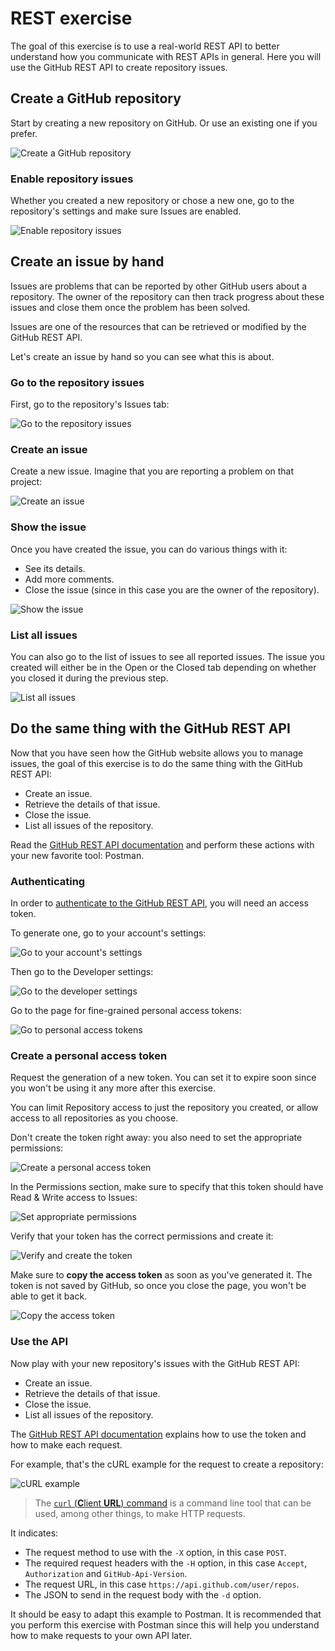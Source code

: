 # REST exercise

The goal of this exercise is to use a real-world REST API to better understand
how you communicate with REST APIs in general. Here you will use the GitHub REST
API to create repository issues.

<!-- START doctoc -->
<!-- END doctoc -->



## Create a GitHub repository

Start by creating a new repository on GitHub. Or use an existing one if you
prefer.

![Create a GitHub repository](../images/rest-01-create-repo.png)

### Enable repository issues

Whether you created a new repository or chose a new one, go to the repository's
settings and make sure Issues are enabled.

![Enable repository issues](../images/rest-02-enable-repo-issues.png)



## Create an issue by hand

Issues are problems that can be reported by other GitHub users about a
repository. The owner of the repository can then track progress about these
issues and close them once the problem has been solved.

Issues are one of the resources that can be retrieved or modified by the GitHub
REST API.

Let's create an issue by hand so you can see what this is about.

### Go to the repository issues

First, go to the repository's Issues tab:

![Go to the repository issues](../images/rest-03-repo-issues.png)

### Create an issue

Create a new issue. Imagine that you are reporting a problem on that project:

![Create an issue](../images/rest-04-create-issue.png)

### Show the issue

Once you have created the issue, you can do various things with it:

* See its details.
* Add more comments.
* Close the issue (since in this case you are the owner of the repository).

![Show the issue](../images/rest-05-show-issue.png)

### List all issues

You can also go to the list of issues to see all reported issues. The issue you
created will either be in the Open or the Closed tab depending on whether you
closed it during the previous step.

![List all issues](../images/rest-06-list-issues.png)



## Do the same thing with the GitHub REST API

Now that you have seen how the GitHub website allows you to manage issues, the
goal of this exercise is to do the same thing with the GitHub REST API:

* Create an issue.
* Retrieve the details of that issue.
* Close the issue.
* List all issues of the repository.

Read the [GitHub REST API documentation](https://docs.github.com/en/rest) and
perform these actions with your new favorite tool: Postman.

### Authenticating

In order to [authenticate to the GitHub REST
API](https://docs.github.com/en/rest/guides/getting-started-with-the-rest-api?apiVersion=2022-11-28#authenticating),
you will need an access token.

To generate one, go to your account's settings:

![Go to your account's settings](../images/rest-07-go-to-settings.png)

Then go to the Developer settings:

![Go to the developer settings](../images/rest-08-go-to-developer-settings.png)

Go to the page for fine-grained personal access tokens:

![Go to personal access tokens](../images/rest-09-go-to-access-tokens.png)

### Create a personal access token

Request the generation of a new token. You can set it to expire soon since you
won't be using it any more after this exercise.

You can limit Repository access to just the repository you created, or allow
access to all repositories as you choose.

Don't create the token right away: you also need to set the appropriate
permissions:

![Create a personal access token](../images/rest-10-create-access-token.png)

In the Permissions section, make sure to specify that this token should have
Read & Write access to Issues:

![Set appropriate permissions](../images/rest-11-assign-permissions.png)

Verify that your token has the correct permissions and create it:

![Verify and create the token](../images/rest-12-verify-and-create-access-token.png)

Make sure to **copy the access token** as soon as you've generated it. The token
is not saved by GitHub, so once you close the page, you won't be able to get it
back.

![Copy the access token](../images/rest-13-copy-access-token.png)

### Use the API

Now play with your new repository's issues with the GitHub REST API:

* Create an issue.
* Retrieve the details of that issue.
* Close the issue.
* List all issues of the repository.

The [GitHub REST API documentation](https://docs.github.com/en/rest)
explains how to use the token and how to make each request.

For example, that's the cURL example for the request to create a repository:

![cURL example](../images/rest-14-api-docs.png)

> The [`curl` (**C**lient **URL**) command](https://curl.se/docs/manpage.html)
> is a command line tool that can be used, among other things, to make HTTP
> requests.

It indicates:

* The request method to use with the `-X` option, in this case `POST`.
* The required request headers with the `-H` option, in this case `Accept`,
  `Authorization` and `GitHub-Api-Version`.
* The request URL, in this case `https://api.github.com/user/repos`.
* The JSON to send in the request body with the `-d` option.

It should be easy to adapt this example to Postman. It is recommended that you
perform this exercise with Postman since this will help you understand how to
make requests to your own API later.
